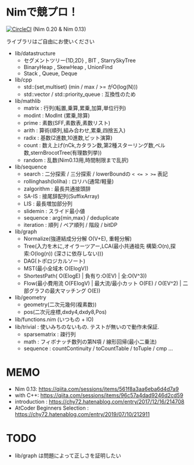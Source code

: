 
# Nimで競プロ！

[![CircleCI](https://circleci.com/gh/Muratam/yukicoder-nim/tree/master.svg?style=svg)](https://circleci.com/gh/Muratam/yukicoder-nim/tree/master) (Nim 0.20 & Nim 0.13)

ライブラリはご自由にお使いください
- lib/datastructure
  - セグメントツリー{1D,2D} , BIT , StarrySkyTree
  - BinaryHeap , SkewHeap , UnionFind
  - Stack , Queue, Deque
- lib/cpp
  - std::{set,multiset} (min / max / >= がO(log(N)))
  - std::vector / std::priority_queue : 互換性のため
- lib/mathlib
  - matrix : 行列(転置,乗算,累乗,加算,単位行列)
  - modint : ModInt (累乗,除算)
  - prime : 素数(SFF,素数表,素数リスト)
  - arith : 算術(順列,組み合わせ,累乗,四捨五入)
  - radix : 基数(2進数,10進数,ビット演算)
  - count : 数え上げ(nCk,カタラン数,第2種スターリング数,ベル数,sternBrocotTree(有理数列挙))
  - random : 乱数(Nim0.13用,時間制限まで乱択)
- lib/sequence
  - search : 二分探索 / 三分探索 / lowerBoundの `< <= > >=` 表記
  - rollinghash(loliha) : ロリハ(通常/軽量)
  - zalgorithm : 最長共通接頭辞
  - SA-IS : 接尾辞配列(SuffixArray)
  - LIS : 最長増加部分列
  - slidemin : スライド最小値
  - sequence : arg{min,max} / deduplicate
  - iteration : 順列 / ペア順列 / 階段 / bitDP
- lib/graph
  - Normalize(強連結成分分解 O(V+E), 重軽分解)
  - Tree(入力を木に,オイラーツアー,LCA(最小共通祖先 構築:O(n),探索:O(log(n)) (深さに依存しない)))
  - DAG(トポロジカルソート)
  - MST(最小全域木 O(ElogV))
  - ShortestPath( O(ElogE) | 負有り:O(EV) | 全:O(V^3))
  - Flow(最小費用流 O(FElogV) | 最大流/最小カット O(FE) / O(EV^2) | 二部グラフの最大マッチング O(E))
- lib/geometry
  - geometry(二次元幾何(複素数))
  - pos(二次元座標,dxdy4,dxdy8,Pos)
- lib/functions.nim (いつもの + IO)
- lib/trivial : 使いみちのないもの. テストが無いので動作未保証.
  - sparsematrix : 疎行列
  - math : フィボナッチ数列の第N項 / 線形回帰(最小二乗法)
  - sequence : countContinuity / toCountTable / toTuple / cmp ...

# MEMO
- Nim 0.13: https://qiita.com/sessions/items/561f8a3aa6eba6d4d7a9
- with C++: https://qiita.com/sessions/items/96c57a4dad9246d2cd59
- introduction : https://chy72.hatenablog.com/entry/2017/12/16/214708
- AtCoder Beginners Selection : https://chy72.hatenablog.com/entry/2019/07/10/212911

# TODO
- lib/graph は問題によって正しさを証明したい
